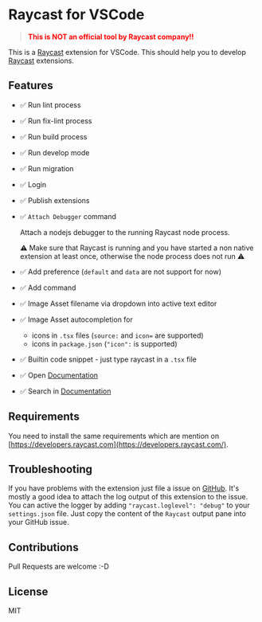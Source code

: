 # Raycast for VSCode

> <span style="color:red; font-weight:bold;">This is NOT an official tool by Raycast company!!</span>

This is a [Raycast](https://raycast.com) extension for VSCode. This should help you to develop [Raycast](https://raycast.com) extensions.

## Features

- ✅ Run lint process
- ✅ Run fix-lint process
- ✅ Run build process
- ✅ Run develop mode
- ✅ Run migration
- ✅ Login
- ✅ Publish extensions
- ✅ `Attach Debugger` command

  Attach a nodejs debugger to the running Raycast node process.

  ⚠️ Make sure that Raycast is running and you have started a non native extension at least once, otherwise the node process does not run ⚠️

- ✅ Add preference (`default` and `data` are not support for now)
- ✅ Add command
- ✅ Image Asset filename via dropdown into active text editor
- ✅ Image Asset autocompletion for
  - icons in `.tsx` files (`source:` and `icon=` are supported)
  - icons in `package.json` (`"icon":` is supported)
- ✅ Builtin code snippet - just type raycast in a `.tsx` file
- ✅ Open [Documentation](https://developers.raycast.com)
- ✅ Search in [Documentation](https://developers.raycast.com)

## Requirements

You need to install the same requirements which are mention on [https://developers.raycast.com](https://developers.raycast.com/).

## Troubleshooting

If you have problems with the extension just file a issue on [GitHub](https://github.com/tonka3000/vscode-raycast/issues). It's mostly a good idea to attach the log output of this extension to the issue. You can active the logger by adding `"raycast.loglevel": "debug"` to your `settings.json` file. Just copy the content of the `Raycast` output pane into your GitHub issue.

## Contributions

Pull Requests are welcome :-D

## License

MIT
